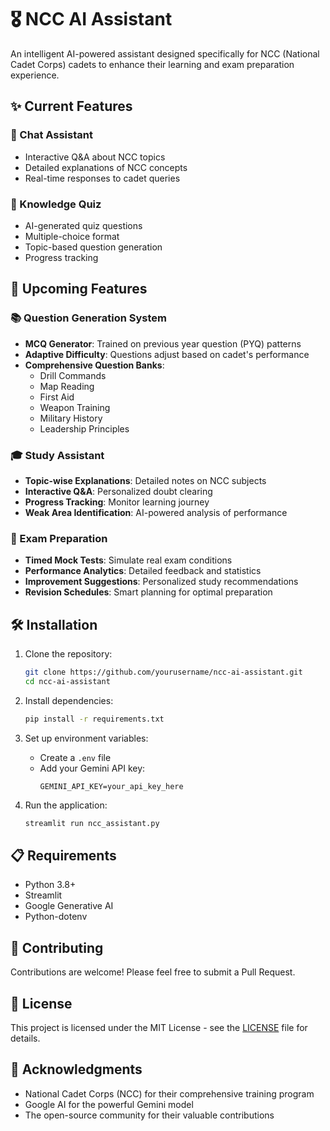 # 🎖️ NCC AI Assistant

An intelligent AI-powered assistant designed specifically for NCC (National Cadet Corps) cadets to enhance their learning and exam preparation experience.

## ✨ Current Features

### 💬 Chat Assistant
- Interactive Q&A about NCC topics
- Detailed explanations of NCC concepts
- Real-time responses to cadet queries

### 🎯 Knowledge Quiz
- AI-generated quiz questions
- Multiple-choice format
- Topic-based question generation
- Progress tracking

## 🚀 Upcoming Features

### 📚 Question Generation System
- **MCQ Generator**: Trained on previous year question (PYQ) patterns
- **Adaptive Difficulty**: Questions adjust based on cadet's performance
- **Comprehensive Question Banks**:
  - Drill Commands
  - Map Reading
  - First Aid
  - Weapon Training
  - Military History
  - Leadership Principles

### 🎓 Study Assistant
- **Topic-wise Explanations**: Detailed notes on NCC subjects
- **Interactive Q&A**: Personalized doubt clearing
- **Progress Tracking**: Monitor learning journey
- **Weak Area Identification**: AI-powered analysis of performance

### 📝 Exam Preparation
- **Timed Mock Tests**: Simulate real exam conditions
- **Performance Analytics**: Detailed feedback and statistics
- **Improvement Suggestions**: Personalized study recommendations
- **Revision Schedules**: Smart planning for optimal preparation

## 🛠️ Installation

1. Clone the repository:
   ```bash
   git clone https://github.com/yourusername/ncc-ai-assistant.git
   cd ncc-ai-assistant
   ```

2. Install dependencies:
   ```bash
   pip install -r requirements.txt
   ```

3. Set up environment variables:
   - Create a `.env` file
   - Add your Gemini API key:
     ```
     GEMINI_API_KEY=your_api_key_here
     ```

4. Run the application:
   ```bash
   streamlit run ncc_assistant.py
   ```

## 📋 Requirements

- Python 3.8+
- Streamlit
- Google Generative AI
- Python-dotenv

## 🤝 Contributing

Contributions are welcome! Please feel free to submit a Pull Request.

## 📄 License

This project is licensed under the MIT License - see the [LICENSE](LICENSE) file for details.

## 🙏 Acknowledgments

- National Cadet Corps (NCC) for their comprehensive training program
- Google AI for the powerful Gemini model
- The open-source community for their valuable contributions
